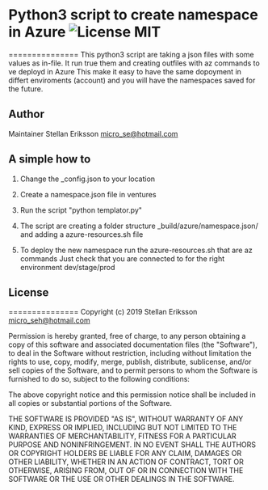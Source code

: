# Python3 script to create namespace in Azure ![License MIT](https://go-shields.herokuapp.com/license-MIT-blue.png)                       
===============
This python3 script are taking a json files with some values as in-file.
It run true them and creating outfiles with az commands to ve deployd in Azure
This make it easy to have the same dopoyment in differt enviroments (account) and 
you will have the namespaces saved for the future.


## Author
Maintainer Stellan Eriksson <micro_se@hotmail.com>



## A simple how to

1. Change the _config.json to your location

2. Create a namespace.json file in ventures                                      

3. Run the script "python templator.py"                                          

4. The script are creating a folder structure _build/azure/namespace.json/       
   and adding a azure-resources.sh file                                          

5. To deploy the new namespace run the azure-resources.sh that are az commands
   Just check that you are connected to for the right environment dev/stage/prod



## License
===============
Copyright (c) 2019 Stellan Eriksson <micro_seh@hotmail.com>

Permission is hereby granted, free of charge, to any person obtaining a copy
of this software and associated documentation files (the "Software"), to deal
in the Software without restriction, including without limitation the rights
to use, copy, modify, merge, publish, distribute, sublicense, and/or sell
copies of the Software, and to permit persons to whom the Software is
furnished to do so, subject to the following conditions:

The above copyright notice and this permission notice shall be included in
all copies or substantial portions of the Software.

THE SOFTWARE IS PROVIDED "AS IS", WITHOUT WARRANTY OF ANY KIND, EXPRESS OR
IMPLIED, INCLUDING BUT NOT LIMITED TO THE WARRANTIES OF MERCHANTABILITY,
FITNESS FOR A PARTICULAR PURPOSE AND NONINFRINGEMENT. IN NO EVENT SHALL THE
AUTHORS OR COPYRIGHT HOLDERS BE LIABLE FOR ANY CLAIM, DAMAGES OR OTHER
LIABILITY, WHETHER IN AN ACTION OF CONTRACT, TORT OR OTHERWISE, ARISING FROM,
OUT OF OR IN CONNECTION WITH THE SOFTWARE OR THE USE OR OTHER DEALINGS IN
THE SOFTWARE.
